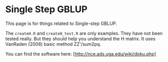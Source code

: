 # Single Step GBLUP

This page is for things related to Single-step GBLUP.

The `createH.R` and `createH_test.R` are only examples. 
They have not been tested really. But they should help you 
understand the H matrix. It uses VanRaden (2008) basic method
ZZ'/sum2pq. 

You can find the software here: [http://nce.ads.uga.edu/wiki/doku.php]

